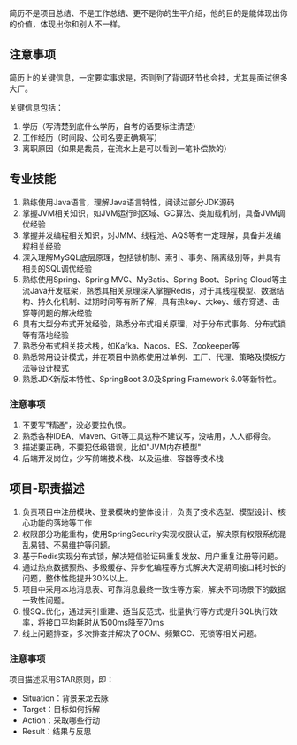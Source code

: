 简历不是项目总结、不是工作总结、更不是你的生平介绍，他的目的是能体现出你的价值，体现出你和别人不一样。  

## 注意事项  

简历上的关键信息，一定要实事求是，否则到了背调环节也会挂，尤其是面试很多大厂。

关键信息包括：  

1. 学历（写清楚到底什么学历，自考的话要标注清楚）  
2. 工作经历（时间段、公司名要正确填写）  
3. 离职原因（如果是裁员，在流水上是可以看到一笔补偿款的）  



## 专业技能  

1. 熟练使用Java语言，理解Java语言特性，阅读过部分JDK源码  
2. 掌握JVM相关知识，如JVM运行时区域、GC算法、类加载机制，具备JVM调优经验  
3. 掌握并发编程相关知识，对JMM、线程池、AQS等有一定理解，具备并发编程相关经验  
4. 深入理解MySQL底层原理，包括锁机制、索引、事务、隔离级别等，并具有相关的SQL调优经验  
5. 熟练使用Spring、Spring MVC、MyBatis、Spring Boot、Spring Cloud等主流Java开发框架，熟悉其相关原理深入掌握Redis，对于其线程模型、数据结构、持久化机制、过期时间等有所了解，具有热key、大key、缓存穿透、击穿等问题的解决经验  
6. 具有大型分布式开发经验，熟悉分布式相关原理，对于分布式事务、分布式锁等有落地经验  
7. 熟悉分布式相关技术栈，如Kafka、Nacos、ES、Zookeeper等  
8. 熟悉常用设计模式，并在项目中熟练使用过单例、工厂、代理、策略及模板方法等设计模式  
9. 熟悉JDK新版本特性、SpringBoot 3.0及Spring Framework 6.0等新特性。  



### 注意事项  

1. 不要写"精通"，没必要拉仇恨。
2. 熟悉各种IDEA、Maven、Git等工具这种不建议写，没啥用，人人都得会。  
3. 描述要正确，不要犯低级错误，比如"JVM内存模型"  
4. 后端开发岗位，少写前端技术栈、以及运维、容器等技术栈  



## 项目-职责描述  

1. 负责项目中注册模块、登录模块的整体设计，负责了技术选型、模型设计、核心功能的落地等工作  
2. 权限部分功能重构，使用SpringSecurity实现权限认证，解决原有权限系统混乱易错、不易维护等问题。  
3. 基于Redis实现分布式锁，解决短信验证码重复发放、用户重复注册等问题。  
4. 通过热点数据预热、多级缓存、异步化编程等方式解决大促期间接口耗时长的问题，整体性能提升30%以上。  
5. 项目中采用本地消息表、可靠消息最终一致性等方案，解决不同场景下的数据一致性问题。  
6. 慢SQL优化，通过索引重建、适当反范式、批量执行等方式提升SQL执行效率，将接口平均耗时从1500ms降至70ms  
7. 线上问题排查，多次排查并解决了OOM、频繁GC、死锁等相关问题。  

### 注意事项  

项目描述采用STAR原则，即：  

- Situation：背景来龙去脉  
- Target：目标如何拆解  
- Action：采取哪些行动  
- Result：结果与反思  